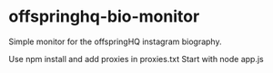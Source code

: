 # offspringhq-bio-monitor
Simple monitor for the offspringHQ instagram biography.

Use npm install and add proxies in proxies.txt
Start with node app.js
